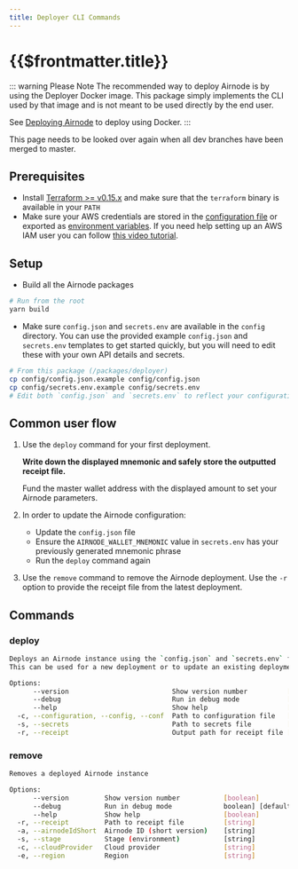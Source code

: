 ```yaml
---
title: Deployer CLI Commands
---
```


# {{$frontmatter.title}}

<TocHeader />
<TOC class="table-of-contents" :include-level="[2,3]" />

::: warning Please Note
The recommended way to deploy Airnode is by using the Deployer Docker image. This package simply implements the CLI used by that image and is not meant to be used directly by the end user.

See [Deploying Airnode](../grp-providers/guides/build-an-airnode/deploying-airnode.md) to deploy using Docker.
:::

<Fix>This page needs to be looked over again when all dev branches have been merged to master.</Fix>


## Prerequisites
* Install [Terraform >= v0.15.x](https://www.terraform.io/downloads.html) and make sure that the `terraform` binary is available in your `PATH`
* Make sure your AWS credentials are stored in the [configuration file](https://docs.aws.amazon.com/cli/latest/userguide/cli-configure-files.html#cli-configure-files-where) or exported as [environment variables](https://docs.aws.amazon.com/cli/latest/userguide/cli-configure-envvars.html#envvars-set). If you need help setting up an AWS IAM user you can follow [this video tutorial](https://www.youtube.com/watch?v=bT19B3IBWHE).


## Setup
* Build all the Airnode packages
```bash
# Run from the root
yarn build
```
* Make sure `config.json` and `secrets.env` are available in the `config` directory. You can use the provided example `config.json` and `secrets.env` templates to get started quickly, but you will need to edit these with your own API details and secrets.
```bash
# From this package (/packages/deployer)
cp config/config.json.example config/config.json
cp config/secrets.env.example config/secrets.env
# Edit both `config.json` and `secrets.env` to reflect your configuration
```

## Common user flow
1. Use the `deploy` command for your first deployment.

   **Write down the displayed mnemonic and safely store the outputted receipt file.**

   Fund the master wallet address with the displayed amount to set your Airnode parameters.
2. In order to update the Airnode configuration:
    * Update the `config.json` file
    * Ensure the `AIRNODE_WALLET_MNEMONIC` value in `secrets.env` has your previously generated mnemonic phrase
    * Run the `deploy` command again
3. Use the `remove` command to remove the Airnode deployment. Use the `-r` option to provide the receipt file from the latest deployment.

## Commands
### deploy
```bash
Deploys an Airnode instance using the `config.json` and `secrets.env` files. 
This can be used for a new deployment or to update an existing deployment.

Options:
      --version                          Show version number          [boolean]
      --debug                            Run in debug mode            [boolean] [default: false]
      --help                             Show help                    [boolean]
  -c, --configuration, --config, --conf  Path to configuration file   [string] [default: "config/config.json"]
  -s, --secrets                          Path to secrets file         [string] [default: "config/secrets.env"]
  -r, --receipt                          Output path for receipt file [string] [default: "output/receipt.json"]
```

### remove
```bash
Removes a deployed Airnode instance

Options:
      --version         Show version number           [boolean]
      --debug           Run in debug mode             boolean] [default: false]
      --help            Show help                     [boolean]
  -r, --receipt         Path to receipt file          [string]
  -a, --airnodeIdShort  Airnode ID (short version)    [string]
  -s, --stage           Stage (environment)           [string]
  -c, --cloudProvider   Cloud provider                [string]
  -e, --region          Region                        [string]
```